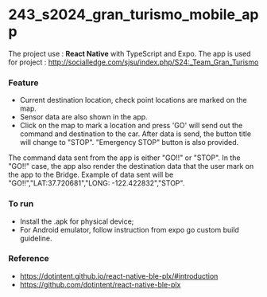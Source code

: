 # 243_s2024_gran_turismo_mobile_app
The project use : **React Native** with TypeScript and Expo. The app is used for project : http://socialledge.com/sjsu/index.php/S24:_Team_Gran_Turismo




### Feature

* Current destination location, check point locations are marked on the map.
* Sensor data are also shown in the app.
* Click on the map to mark a location and press 'GO' will send out the command and destination to the car. After data is send, the button title will change to "STOP". "Emergency STOP" button is also provided.

The command data sent from the app is either "GO!!" or "STOP". In the "GO!!" case, the app also render the destination data that the user mark on the app to the Bridge. Example of data sent will be "GO!!","LAT:37.720681","LONG: -122.422832","STOP".


### To run
* Install the .apk for physical device;
* For Android emulator, follow instruction from expo go custom build guideline.
 

### Reference
* https://dotintent.github.io/react-native-ble-plx/#introduction
* https://github.com/dotintent/react-native-ble-plx
